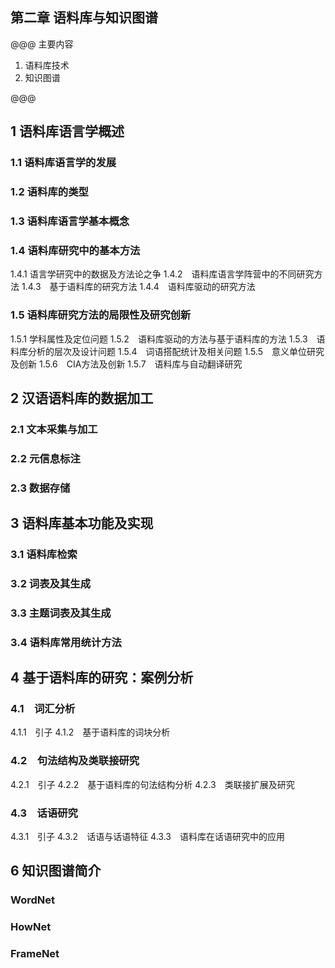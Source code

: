 ## 第二章 语料库与知识图谱

@@@
主要内容  
1. 语料库技术
2. 知识图谱

@@@
## 1 语料库语言学概述

### 1.1 语料库语言学的发展

### 1.2 语料库的类型


### 1.3 语料库语言学基本概念
### 1.4 语料库研究中的基本方法
1.4.1 语言学研究中的数据及方法论之争
1.4.2　语料库语言学阵营中的不同研究方法
1.4.3　基于语料库的研究方法
1.4.4　语料库驱动的研究方法

### 1.5 语料库研究方法的局限性及研究创新
1.5.1  学科属性及定位问题
1.5.2　语料库驱动的方法与基于语料库的方法
1.5.3　语料库分析的层次及设计问题
1.5.4　词语搭配统计及相关问题
1.5.5　意义单位研究及创新
1.5.6　CIA方法及创新
1.5.7　语料库与自动翻译研究



## 2 汉语语料库的数据加工
### 2.1 文本采集与加工
### 2.2 元信息标注
### 2.3 数据存储

## 3 语料库基本功能及实现
### 3.1 语料库检索
### 3.2 词表及其生成
### 3.3 主题词表及其生成
### 3.4 语料库常用统计方法

## 4 基于语料库的研究：案例分析

### 4.1　词汇分析
4.1.1　引子
4.1.2　基于语料库的词块分析
### 4.2　句法结构及类联接研究
4.2.1　引子
4.2.2　基于语料库的句法结构分析
4.2.3　类联接扩展及研究
### 4.3　话语研究
4.3.1　引子
4.3.2　话语与话语特征
4.3.3　语料库在话语研究中的应用

## 6 知识图谱简介

### WordNet
### HowNet
### FrameNet
